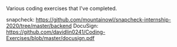 Various coding exercises that I've completed.

snapcheck: https://github.com/mountainowl/snapcheck-internship-2020/tree/master/backend
DocuSign: https://github.com/davidlin0241/Coding-Exercises/blob/master/docusign.pdf
